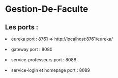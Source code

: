 # Gestion-De-Faculte
<h2>Les ports : </h2>
<li>eureka port : 8761 => http://localhost:8761/eureka/  </li><br>
<li>gateway port : 8080</li><br>
<li>service-professeurs port : 8088</li><br>
<li>service-login et homepage port : 8089</li><br>
